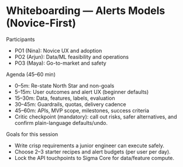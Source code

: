 # Whiteboarding — Alerts Models (Novice-First)

Participants
- PO1 (Nina): Novice UX and adoption
- PO2 (Arjun): Data/ML feasibility and operations
- PO3 (Maya): Go-to-market and safety

Agenda (45–60 min)
- 0–5m: Re-state North Star and non-goals
- 5–15m: User outcomes and alert UX (beginner defaults)
- 15–30m: Data, features, labels, evaluation
- 30–45m: Guardrails, quotas, delivery cadence
- 45–60m: APIs, MVP scope, milestones, success criteria
 - Critic checkpoint (mandatory): call out risks, safer alternatives, and confirm plain-language defaults/undo.

Goals for this session
- Write crisp requirements a junior engineer can execute safely.
- Choose 2–3 starter recipes and alert budgets (per user per day).
- Lock the API touchpoints to Sigma Core for data/feature compute.
